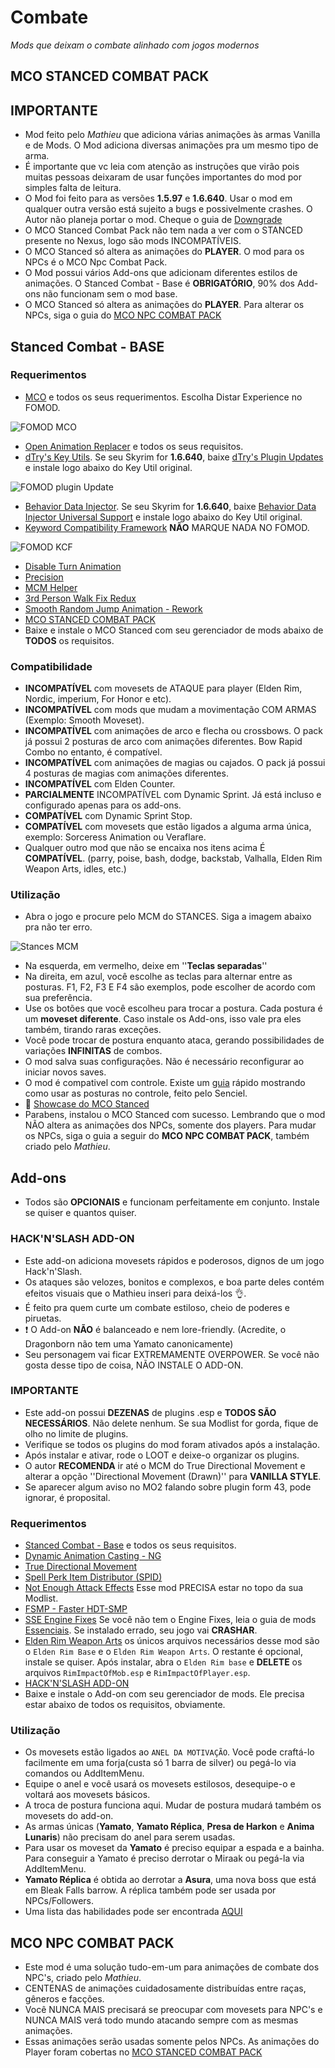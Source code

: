 # Combate
_Mods que deixam o combate alinhado com jogos modernos_

## MCO STANCED COMBAT PACK

## IMPORTANTE
- Mod feito pelo _Mathieu_ que adiciona várias animações às armas Vanilla e de Mods. O Mod adiciona diversas animações pra um mesmo tipo de arma.
- É importante que vc leia com atenção as instruções que virão pois muitas pessoas deixaram de usar funções importantes do mod por simples falta de leitura.
- O Mod foi feito para as versões **1.5.97** e **1.6.640**. Usar o mod em qualquer outra versão está sujeito a bugs e possivelmente crashes. O Autor não planeja portar o mod. Cheque o guia de [Downgrade](https://github.com/Dasinhoo/guia-skyrim/blob/main/downgrade.md)
- O MCO Stanced Combat Pack não tem nada a ver com o STANCED presente no Nexus, logo são mods INCOMPATÍVEIS.
- O MCO Stanced só altera as animações do **PLAYER**. O mod para os NPCs é o MCO Npc Combat Pack.
- O Mod possui vários Add-ons que adicionam diferentes estilos de animações. O Stanced Combat - Base é **OBRIGATÓRIO**, 90% dos Add-ons não funcionam sem o mod base.
- O MCO Stanced só altera as animações do **PLAYER**. Para alterar os NPCs, siga o guia do [MCO NPC COMBAT PACK](#mco-npc-combat-pack)
## Stanced Combat - BASE

### Requerimentos
- [MCO](https://www.distaranimation.com/mods/attack) e todos os seus requerimentos. Escolha Distar Experience no FOMOD.

![FOMOD MCO](https://i.imgur.com/v3ATl75.png)

- [Open Animation Replacer](https://www.nexusmods.com/skyrimspecialedition/mods/92109) e todos os seus requisitos.
- [dTry's Key Utils](https://www.nexusmods.com/skyrimspecialedition/mods/69944). Se seu Skyrim for **1.6.640**, baixe [dTry's Plugin Updates](https://www.nexusmods.com/skyrimspecialedition/mods/85740) e instale logo abaixo do Key Util original.

![FOMOD plugin Update](https://i.imgur.com/GIvXTgl.png)

- [Behavior Data Injector](https://www.nexusmods.com/skyrimspecialedition/mods/78146). Se seu Skyrim for **1.6.640**, baixe [Behavior Data Injector Universal Support](https://www.nexusmods.com/skyrimspecialedition/mods/78159?tab=description) e instale logo abaixo do Key Util original.
- [Keyword Compatibility Framework](https://www.nexusmods.com/skyrimspecialedition/mods/79564) **NÃO** MARQUE NADA NO FOMOD.

![FOMOD KCF](https://i.imgur.com/jTgdD18.png)

- [Disable Turn Animation](https://www.nexusmods.com/skyrimspecialedition/mods/78106)
- [Precision](https://www.nexusmods.com/skyrimspecialedition/mods/72347)
- [MCM Helper](https://www.nexusmods.com/skyrimspecialedition/mods/53000)
- [3rd Person Walk Fix Redux](https://www.nexusmods.com/skyrimspecialedition/mods/72892)
- [Smooth Random Jump Animation - Rework](https://www.nexusmods.com/skyrimspecialedition/mods/59633)
- [MCO STANCED COMBAT PACK](https://drive.google.com/file/d/1cdJy9Z_VA3qpXhSmQk2M7HTEBbTleZJd/view?usp=sharing)
- Baixe e instale o MCO Stanced com seu gerenciador de mods abaixo de **TODOS** os requisitos.

### Compatibilidade
- **INCOMPATÍVEL** com movesets de ATAQUE para player (Elden Rim, Nordic, imperium, For Honor e etc).
- **INCOMPATÍVEL** com mods que mudam a movimentação COM ARMAS (Exemplo: Smooth Moveset).
- **INCOMPATÍVEL** com animações de arco e flecha ou crossbows. O pack já possui 2 posturas de arco com animações diferentes. Bow Rapid Combo no entanto, é compatível.
- **INCOMPATÍVEL** com animações de magias ou cajados. O pack já possui 4 posturas de magias com animações diferentes.
- **INCOMPATÍVEL** com Elden Counter.
- **PARCIALMENTE** INCOMPATÍVEL com Dynamic Sprint. Já está incluso e configurado apenas para os add-ons.
- **COMPATÍVEL** com Dynamic Sprint Stop.
- **COMPATÍVEL** com movesets que estão ligados a alguma arma única, exemplo: Sorceress Animation ou Veraflare.
- Qualquer outro mod que não se encaixa nos itens acima É **COMPATÍVEL**. (parry, poise, bash, dodge, backstab, Valhalla, Elden Rim Weapon Arts, idles, etc.)

### Utilização

- Abra o jogo e procure pelo MCM do STANCES. Siga a imagem abaixo pra não ter erro.

![Stances MCM](https://media.discordapp.net/attachments/1158907031026155651/1207167388768796683/Screenshot_2.webp?ex=6644d57d&is=664383fd&hm=d1eca0d24de24135a24c9026e02b7892c0844e9e3b09185049bd366b851e6300&=&format=webp)

- Na esquerda, em vermelho, deixe em ''**Teclas separadas**''
- Na direita, em azul, você escolhe as teclas para alternar entre as posturas. F1, F2, F3 E F4 são exemplos, pode escolher de acordo com sua preferência.
- Use os botões que você escolheu para trocar a postura. Cada postura é um **moveset diferente**. Caso instale os Add-ons, isso vale pra eles também, tirando raras exceções.
- Você pode trocar de postura enquanto ataca, gerando possibilidades de variações **INFINITAS** de combos.
- O mod salva suas configurações. Não é necessário reconfigurar ao iniciar novos saves.
- O mod é compativel com controle. Existe um [guia](https://drive.google.com/file/d/1Qe2tQCbjZ_yG-w7Vm1tND5Tz0eXm-6zf/view) rápido mostrando como usar as posturas no controle, feito pelo Senciel.
- :movie_camera: [Showcase do MCO Stanced](https://www.youtube.com/watch?v=u3QVP2rBO4k)
- Parabens, instalou o MCO Stanced com sucesso. Lembrando que o mod NÃO altera as animações dos NPCs, somente dos players. Para mudar os NPCs, siga o guia a seguir do **MCO NPC COMBAT PACK**, também criado pelo _Mathieu_.

## Add-ons
- Todos são **OPCIONAIS** e funcionam perfeitamente em conjunto. Instale se quiser e quantos quiser.
### HACK'N'SLASH ADD-ON
- Este add-on adiciona movesets rápidos e poderosos, dignos de um jogo Hack'n'Slash. 
- Os ataques são velozes, bonitos e complexos, e boa parte deles contém efeitos visuais que o Mathieu inseri para deixá-los :ok_hand:.
- É feito pra quem curte um combate estiloso, cheio de poderes e piruetas.
- :exclamation: O Add-on **NÃO** é balanceado e nem lore-friendly. (Acredite, o Dragonborn não tem uma Yamato canonicamente)
- Seu personagem vai ficar EXTREMAMENTE OVERPOWER. Se você não gosta desse tipo de coisa, NÃO INSTALE O ADD-ON.
### IMPORTANTE
- Este add-on possui **DEZENAS** de plugins .esp e **TODOS SÃO NECESSÁRIOS**. Não delete nenhum. Se sua Modlist for gorda, fique de olho no limite de plugins.
- Verifique se todos os plugins do mod foram ativados após a instalação.
- Após instalar e ativar, rode o LOOT e deixe-o organizar os plugins.
- O autor **RECOMENDA** ir até o MCM do True Directional Movement e alterar a opção ''Directional Movement (Drawn)'' para **VANILLA STYLE**.
- Se aparecer algum aviso no MO2 falando sobre plugin form 43, pode ignorar, é proposital.

### Requerimentos
- [Stanced Combat - Base](#stanced-combat---base) e todos os seus requisitos.
- [Dynamic Animation Casting - NG](https://www.nexusmods.com/skyrimspecialedition/mods/73293)
- [True Directional Movement](https://www.nexusmods.com/skyrimspecialedition/mods/51614)
- [Spell Perk Item Distributor (SPID)](https://www.nexusmods.com/skyrimspecialedition/mods/36869)
- [Not Enough Attack Effects](https://drive.google.com/file/d/1D4NY1dfvlblqbUOTb40ou3HXcARKxEKT/view) Esse mod PRECISA estar no topo da sua Modlist.
- [FSMP - Faster HDT-SMP](https://www.nexusmods.com/skyrimspecialedition/mods/57339)
- [SSE Engine Fixes](https://www.nexusmods.com/skyrimspecialedition/mods/17230) Se você não tem o Engine Fixes, leia o guia de mods [Essenciais](https://github.com/Dasinhoo/guia-skyrim/blob/main/essenciais.md). Se instalado errado, seu jogo vai **CRASHAR**.
- [Elden Rim Weapon Arts](https://www.nexusmods.com/skyrimspecialedition/mods/65625) os únicos arquivos necessários desse mod são o `Elden Rim Base` e o `Elden Rim Weapon Arts`. O restante é opcional, instale se quiser. Após instalar, abra o `Elden Rim base` e **DELETE** os arquivos  `RimImpactOfMob.esp` e `RimImpactOfPlayer.esp`.
- [HACK'N'SLASH ADD-ON](https://drive.google.com/file/d/1PMIjfJc-FCNIVRPZBIkxpA9xAnP2pTBh/view?usp=sharing)
- Baixe e instale o Add-on com seu gerenciador de mods. Ele precisa estar abaixo de todos os requisitos, obviamente.
### Utilização
- Os movesets estão ligados ao `ANEL DA MOTIVAÇÃO`. Você pode craftá-lo facilmente em uma forja(custa só 1 barra de silver) ou pegá-lo via comandos ou AddItemMenu.
- Equipe o anel e você usará os movesets estilosos, desequipe-o e voltará aos movesets básicos.
- A troca de postura funciona aqui. Mudar de postura mudará também os movesets do add-on.
- As armas únicas (**Yamato**, **Yamato Réplica**, **Presa de Harkon** e **Anima Lunaris**) não precisam do anel para serem usadas.
- Para usar os moveset da **Yamato** é preciso equipar a espada e a bainha. Para conseguir a Yamato é preciso derrotar o Miraak ou pegá-la via AddItemMenu.
- **Yamato Réplica** é obtida ao derrotar a **Asura**, uma nova boss que está em Bleak Falls barrow. A réplica também pode ser usada por NPCs/Followers.
- Uma lista das habilidades pode ser encontrada [AQUI](https://drive.google.com/file/d/1IkvNyQI48Pv6BA5YdUB0fCgbP8KXOCEI/view?usp=sharing)



## MCO NPC COMBAT PACK
- Este mod é uma solução tudo-em-um para animações de combate dos NPC's, criado pelo _Mathieu_.
- CENTENAS de animações cuidadosamente distribuídas entre raças, gêneros e facções.
- Você NUNCA MAIS precisará se preocupar com movesets para NPC's e NUNCA MAIS verá todo mundo atacando sempre com as mesmas animações.
- Essas animações serão usadas somente pelos NPCs. As animações do Player foram cobertas no [MCO STANCED COMBAT PACK](#mco-stanced-combat-pack)